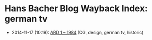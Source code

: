 # Hans Bacher Blog Wayback Index: german tv

* 2014-11-17 (10:19): [ARD 1 – 1984](https://web.archive.org/web/https://one1more2time3.wordpress.com/2014/11/17/ard-1-1984/) (CG, design, german tv, historic)